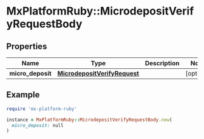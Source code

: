 # MxPlatformRuby::MicrodepositVerifyRequestBody

## Properties

| Name | Type | Description | Notes |
| ---- | ---- | ----------- | ----- |
| **micro_deposit** | [**MicrodepositVerifyRequest**](MicrodepositVerifyRequest.md) |  | [optional] |

## Example

```ruby
require 'mx-platform-ruby'

instance = MxPlatformRuby::MicrodepositVerifyRequestBody.new(
  micro_deposit: null
)
```

